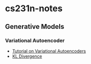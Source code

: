 # cs231n-notes

## Generative Models

### Variational Autoencoder

- [Tutorial on Variational Autoencoders](https://arxiv.org/pdf/1606.05908.pdf)
- [KL Divergence](https://www.countbayesie.com/blog/2017/5/9/kullback-leibler-divergence-explained)
